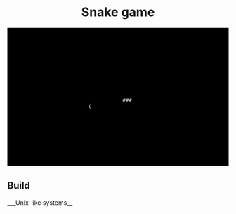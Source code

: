 
<div align="center">
    <h1>Snake game</h1>
    <img class="screenshot" src="/screenshots/snake.jpg"/>
</div>

<h2>Build</h2>
___Unix-like systems__
